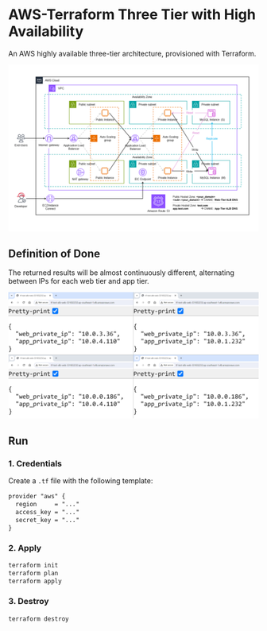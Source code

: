 # AWS-Terraform Three Tier with High Availability

An AWS highly available three-tier architecture, provisioned with Terraform.

![diagram2](docs/diagram2.png)

## Definition of Done

The returned results will be almost continuously different, alternating between IPs for each web tier and app tier.

![demo](docs/demo.png)

## Run

### 1. Credentials

Create a `.tf` file with the following template:

```hcl
provider "aws" {
  region     = "..."
  access_key = "..."
  secret_key = "..."
}
```

### 2. Apply

```hcl
terraform init
terraform plan
terraform apply
```

### 3. Destroy

```hcl
terraform destroy
```
